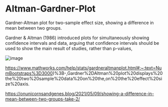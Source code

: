 # Altman-Gardner-Plot
Gardner-Altman plot for two-sample effect size, showing a difference in mean between two groups.


Gardner & Altman (1986) introduced plots for simultaneously showing confidence intervals and data, arguing that confidence intervals should be used to show the main result of studies, rather than p-values, 

![image](https://user-images.githubusercontent.com/43822820/183451889-8a7df864-ccc8-432f-9187-6df062c5e32e.png)

https://www.mathworks.com/help/stats/gardneraltmanplot.html#:~:text=NumBootstraps%3D3000)%3B-,Gardner%2DAltman%20plot%20displays%20the%20two%20sample%20data%20on%20the,on%20the%20effect%20size%20axis.

https://onunicornsandgenes.blog/2021/05/09/showing-a-difference-in-mean-between-two-groups-take-2/
